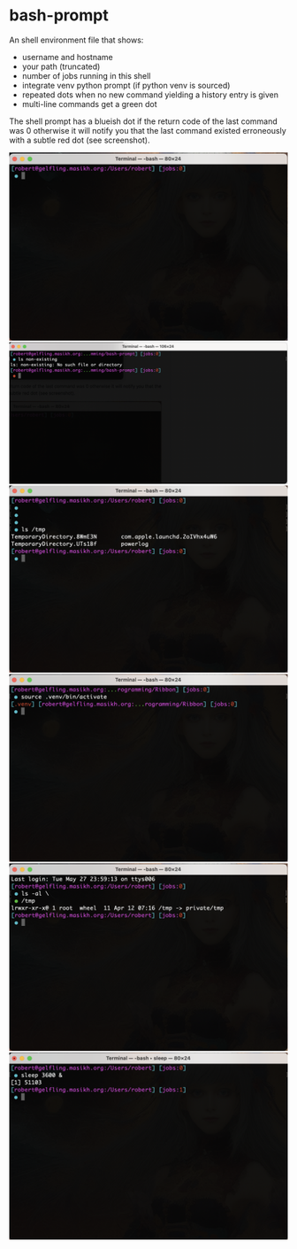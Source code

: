 # bash-prompt

An shell environment file that shows:

- username and hostname
- your path (truncated) 
- number of jobs running in this shell
- integrate venv python prompt (if python venv is sourced)
- repeated dots when no new command yielding a history entry is given
- multi-line commands get a green dot
 

The shell prompt has a blueish dot if the return code of the last command was 0 otherwise it will notify you that the last command existed erroneously with a subtle red dot (see screenshot).

![Example](https://github.com/masikh/bash-prompt/blob/master/example1.png)
![Example](https://github.com/masikh/bash-prompt/blob/master/example6.png)
![Example](https://github.com/masikh/bash-prompt/blob/master/example2.png)
![Example](https://github.com/masikh/bash-prompt/blob/master/example3.png)
![Example](https://github.com/masikh/bash-prompt/blob/master/example4.png)
![Example](https://github.com/masikh/bash-prompt/blob/master/example5.png)
